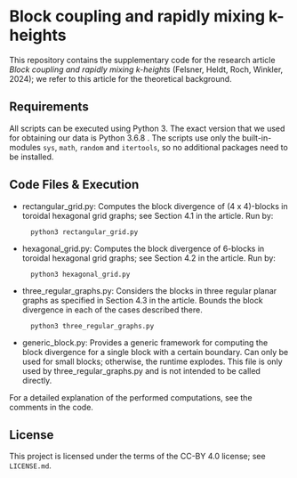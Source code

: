 # Block coupling and rapidly mixing k-heights #

This repository contains the supplementary code for the research article *Block coupling and rapidly mixing k-heights* (Felsner, Heldt, Roch, Winkler, 2024); we refer to this article for the theoretical background.

## Requirements

All scripts can be executed using Python 3. The exact version that we used for obtaining our data is Python 3.6.8 . The scripts use only the built-in-modules `sys`, `math`, `random` and `itertools`, so no additional packages need to be installed.

## Code Files & Execution

* rectangular_grid.py: Computes the block divergence of (4 x 4)-blocks in toroidal hexagonal grid graphs; see Section 4.1 in the article. Run by:

        python3 rectangular_grid.py

* hexagonal_grid.py: Computes the block divergence of 6-blocks in toroidal hexagonal grid graphs; see Section 4.2 in the article. Run by:

        python3 hexagonal_grid.py

* three_regular_graphs.py: Considers the blocks in three regular planar graphs as specified in Section 4.3 in the article. Bounds the block divergence in each of the cases described there.

        python3 three_regular_graphs.py

* generic_block.py: Provides a generic framework for computing the block divergence for a single block with a certain boundary. Can only be used for small blocks; otherwise, the runtime explodes. This file is only used by three_regular_graphs.py and is not intended to be called directly.

For a detailed explanation of the performed computations, see the comments in the code.

## License

This project is licensed under the terms of the CC-BY 4.0 license; see `LICENSE.md`.